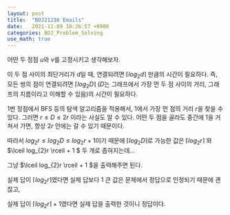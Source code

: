 ```yaml
---
layout: post
title:  "BOJ21216 Emails"
date:   2021-11-09 18:26:57 +0900
categories: BOJ_Problem_Solving
use_math: true
---
```


어떤 두 정점 $u$와 $v$를 고정시키고 생각해보자.

이 두 점 사이의 최단거리가 $d$일 때, 연결되려면 $\lceil log_{2}d \rceil$ 만큼의 시간이 필요하다.
즉, 모든 쌍의 점이 연결되려면 $\lceil log_{2}D \rceil$ ($D$는 그래프에서 가장 먼 두 점 사이의 거리, 그래프의 지름이라고 이해할 수 있음)의 시간이 필요하다.

$1$번 정점에서 BFS 등의 탐색 알고리즘을 적용해서, $1$에서 가장 먼 점의 거리 $r$을 찾을 수 있다.
그러면 $r \leq D \leq 2r$ 이라는 사실도 알 수 있다. 어떤 두 점을 골라도 중간에 $1$을 거쳐서 가면, 항상 $2r$ 안에는 갈 수 있기 때문이다.

따라서 $log_{2}r \leq log_{2}D \leq log_{2}r + 1$이기 때문에 $\lceil log_{2}D \rceil$로 가능한 값은 $\lceil log_{2}r \rceil$ 와 $\lceil log_{2}r \rceil + 1 $ 두 개로 좁혀지는데...


그냥 $\lceil log_{2}r \rceil + 1 $을 출력해주면 된다.

실제 답이 $\lceil log_{2}r \rceil$였다면 실제 답보다 1 큰 값은 문제에서 정답으로 인정되기 때문에 괜찮고, 

실제 답이 $\lceil log_{2}r \rceil + 1$였다면 실제 답을 출력한 것이니 정답이다.